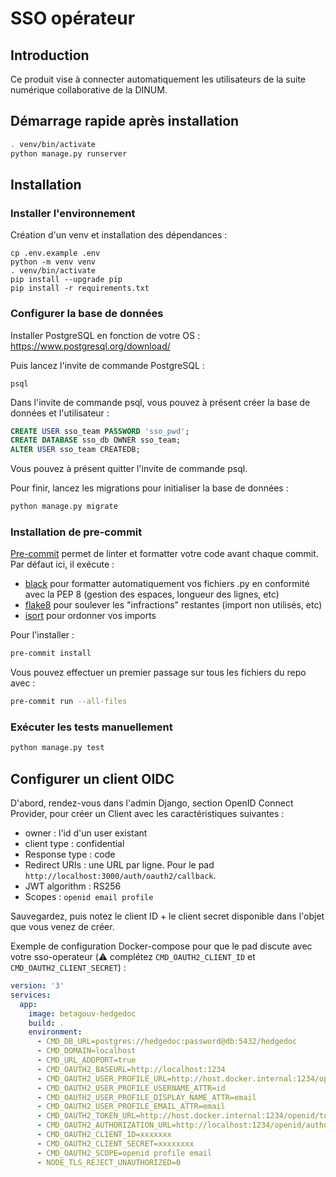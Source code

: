 # SSO opérateur

## Introduction

Ce produit vise à connecter automatiquement les utilisateurs de la suite numérique collaborative de la DINUM.

## Démarrage rapide après installation

```bash
. venv/bin/activate
python manage.py runserver
```

## Installation

### Installer l'environnement

Création d'un venv et installation des dépendances : 

```
cp .env.example .env
python -m venv venv 
. venv/bin/activate
pip install --upgrade pip
pip install -r requirements.txt
```

### Configurer la base de données

Installer PostgreSQL en fonction de votre OS : https://www.postgresql.org/download/

Puis lancez l'invite de commande PostgreSQL :

```
psql
```

Dans l'invite de commande psql, vous pouvez à présent créer la base de données et l'utilisateur :

```sql
CREATE USER sso_team PASSWORD 'sso_pwd';
CREATE DATABASE sso_db OWNER sso_team;
ALTER USER sso_team CREATEDB;
```

Vous pouvez à présent quitter l'invite de commande psql.

Pour finir, lancez les migrations pour initialiser la base de données :

```bash
python manage.py migrate
```

### Installation de pre-commit

[Pre-commit](https://pre-commit.com/) permet de linter et formatter votre code avant chaque commit. Par défaut ici, il exécute :

- [black](https://github.com/psf/black) pour formatter automatiquement vos fichiers .py en conformité avec la PEP 8 (gestion des espaces, longueur des lignes, etc)
- [flake8](https://github.com/pycqa/flake8) pour soulever les "infractions" restantes (import non utilisés, etc)
- [isort](https://github.com/pycqa/isort) pour ordonner vos imports

Pour l'installer :

```bash
pre-commit install
```

Vous pouvez effectuer un premier passage sur tous les fichiers du repo avec :

```bash
pre-commit run --all-files
```

### Exécuter les tests manuellement

```bash
python manage.py test
```

## Configurer un client OIDC

D'abord, rendez-vous dans l'admin Django, section OpenID Connect Provider, pour créer un Client avec les caractéristiques suivantes : 

- owner : l'id d'un user existant
- client type : confidential
- Response type : code
- Redirect URIs : une URL par ligne. Pour le pad `http://localhost:3000/auth/oauth2/callback`.
- JWT algorithm : RS256
- Scopes : `openid email profile`

Sauvegardez, puis notez le client ID + le client secret disponible dans l'objet que vous venez de créer.

Exemple de configuration Docker-compose pour que le pad discute avec votre sso-operateur (:warning: complétez `CMD_OAUTH2_CLIENT_ID` et `CMD_OAUTH2_CLIENT_SECRET`) : 

```yaml
version: '3'
services:
  app:
    image: betagouv-hedgedoc
    build: .
    environment:
      - CMD_DB_URL=postgres://hedgedoc:password@db:5432/hedgedoc
      - CMD_DOMAIN=localhost
      - CMD_URL_ADDPORT=true
      - CMD_OAUTH2_BASEURL=http://localhost:1234
      - CMD_OAUTH2_USER_PROFILE_URL=http://host.docker.internal:1234/openid/userinfo
      - CMD_OAUTH2_USER_PROFILE_USERNAME_ATTR=id
      - CMD_OAUTH2_USER_PROFILE_DISPLAY_NAME_ATTR=email
      - CMD_OAUTH2_USER_PROFILE_EMAIL_ATTR=email
      - CMD_OAUTH2_TOKEN_URL=http://host.docker.internal:1234/openid/token
      - CMD_OAUTH2_AUTHORIZATION_URL=http://localhost:1234/openid/authorize
      - CMD_OAUTH2_CLIENT_ID=xxxxxxx
      - CMD_OAUTH2_CLIENT_SECRET=xxxxxxxx
      - CMD_OAUTH2_SCOPE=openid profile email
      - NODE_TLS_REJECT_UNAUTHORIZED=0
```

